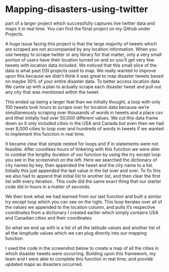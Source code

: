 # Mapping-disasters-using-twitter
part of a larger project which successfully captures live twitter data and maps it in real time. You can find the fiinal project on my Github under Projects. 


 A huge issue facing this project is that the large majority of tweets which are scraped are not accompanied by any location information. When you use tweepy to scrape twitter or any library for that matter, only  a very small portion of users have their location turned on and so you’ll get very few tweets with location data included.  We noticed that this small slice of the data is what past DSI projects used to map. We really wanted to improve upon this because we didn’t think it was great to map disaster tweets based on maybe 30% of your entire disaster data. To better access location data We came up with a plan to actually scrape each disaster tweet and pull out any city that was mentioned within the tweet.  

This ended up being a larger feat than we  initially thought,  a loop with only 100 tweets took hours to scrape over for location data because we’re simultaneously scraping over thousands of words in tweets and a place csv  and tthat initially had over 50,000 different  values. We cut this data frame down so it only included cities in the USA and Canada but even then we had over 8,000 cities to loop over and hundreds of words in tweets if we wanted to implement this function  in real time. 

It became clear that simple nested for loops and if in statements were not feasible. After countless hours of tinkering with this function we were able to combat  the lengthy duration of our function by using the try except loop you see in the screenshot on the left. Here we searched the dictionary of city names by key, then appended the tweet and the city name to a list. Initially this just appended the last value in the list over and over. To fix this we also had to append that initial list to another list, and then clear the first list with every iteration.  This  code did the same exact thing that our starter code did in hours in a matter of seconds. 
 


We then took what we had learned from our last function and built a similar  try except loop which you can see on the right. This loop  iterates over all of the values we appended to the location column, and pulls it’s respective coordinates from a dictionary I created earlier which simply contains USA and  Canadian cities and their coordinates 

So what we end up with is a list of all the latitude values and another list of all the longitude values  which we can plug directly into our mapping function. 

I used the code in the screenshot below to create a map of all the cities in which disaster tweets were occurring. Building upon this framework, my team and I were able to complete this function in real time, and provide updated maps as disasters occurred. 
